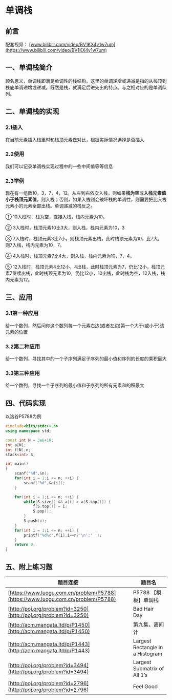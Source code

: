 # 单调栈

## 前言

配套视频： [www.bilibili.com/video/BV1KX4y1w7um](https://www.bilibili.com/video/BV1KX4y1w7um)

## 一、单调栈简介
顾名思义，单调栈即满足单调性的栈结构。这里的单调递增或递减是指的从栈顶到栈底单调递增或递减。既然是栈，就满足后进先出的特点。与之相对应的是单调队列。

## 二、单调栈的实现

### 2.1插入

在当前元素插入栈里时和栈顶元素做对比，根据实际情况选择是否插入

### 2.2使用

我们可以记录单调栈实现过程中的一些中间值等等信息

### 2.3举例

现在有一组数10，3，7，4，12。从左到右依次入栈，则如果**栈为空**或**入栈元素值小于栈顶元素值**，则入栈；否则，如果入栈则会破坏栈的单调性，则需要把比入栈元素小的元素全部出栈。单调递减的栈反之。

① 10入栈时，栈为空，直接入栈，栈内元素为10。

② 3入栈时，栈顶元素10比3大，则入栈，栈内元素为10，3

③ 7入栈时，栈顶元素3比7小，则栈顶元素出栈，此时栈顶元素为10，比7大，则7入栈，栈内元素为10，7。

④ 4入栈时，栈顶元素7比4大，则入栈，栈内元素为10，7，4。

⑤ 12入栈时，栈顶元素4比12小，4出栈，此时栈顶元素为7，仍比12小，栈顶元素7继续出栈，此时栈顶元素为10，仍比12小，10出栈，此时栈为空，12入栈，栈内元素为12。

## 三、应用

### 3.1第一种应用

给一个数列，然后问你这个数列每一个元素右边(或者左边)第一个大于(或小于)该元素的位置

### 3.2第二种应用

给一个数列，寻找其中的一个子序列满足子序列的最小值和序列的长度的乘积最大

### 3.3第三种应用

给一个数列，寻找一个子序列的最小值和子序列的所有元素和的积最大



## 四、代码实现

以洛谷P5788为例

```cpp
#include<bits/stdc++.h>
using namespace std;

const int N = 3e6+10;
int a[N];
int f[N],n;
stack<int> S;

int main()
{
    scanf("%d",&n);
    for(int i = 1;i <= n; ++i) {
        scanf("%d",&a[i]);
    }

    for(int i = 1;i <= n; ++i) {
        while(S.size() && a[i] > a[S.top()]) {
            f[S.top()] = i;
            S.pop();
        }
        S.push(i);
    }
    for(int i = 1;i <= n; ++i) {
        printf("%d%c",f[i],i==n?'\n':' ');
    }
    return 0;
}
```





## 五、附上练习题

| 题目连接                                                     | 题目名                           |
| ------------------------------------------------------------ | -------------------------------- |
| [https://www.luogu.com.cn/problem/P5788](https://www.luogu.com.cn/problem/P5788) | P5788 【模板】单调栈             |
| [http://poj.org/problem?id=3250](http://poj.org/problem?id=3250) | Bad Hair Day                     |
| [http://acm.mangata.ltd/p/P1450](http://acm.mangata.ltd/p/P1450) | 第九集，离间计                   |
| [http://acm.mangata.ltd/p/P1443](http://acm.mangata.ltd/p/P1443) | Largest Rectangle in a Histogram |
| [http://poj.org/problem?id=3494](http://poj.org/problem?id=3494) | Largest Submatrix of All 1’s     |
| [http://poj.org/problem?id=2796](http://poj.org/problem?id=2796) | Feel Good                        |